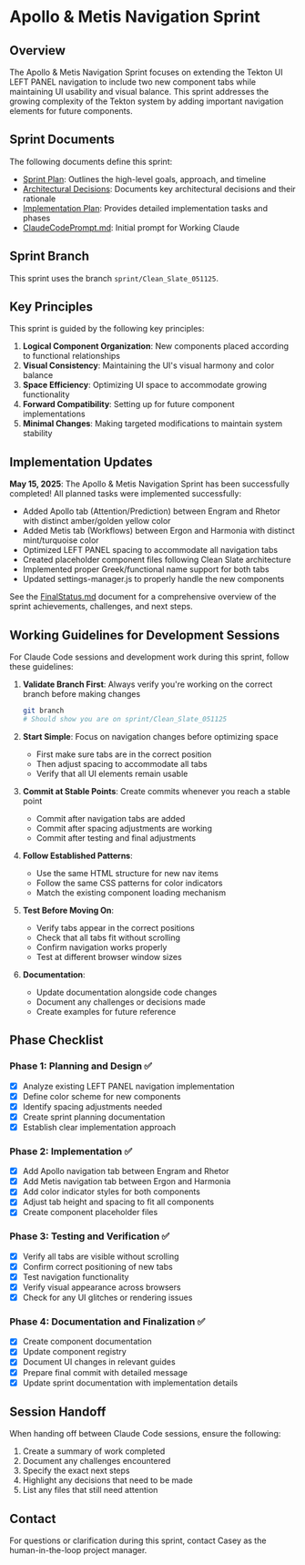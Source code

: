 # Apollo & Metis Navigation Sprint

## Overview

The Apollo & Metis Navigation Sprint focuses on extending the Tekton UI LEFT PANEL navigation to include two new component tabs while maintaining UI usability and visual balance. This sprint addresses the growing complexity of the Tekton system by adding important navigation elements for future components.

## Sprint Documents

The following documents define this sprint:

- [Sprint Plan](SprintPlan.md): Outlines the high-level goals, approach, and timeline
- [Architectural Decisions](ArchitecturalDecisions.md): Documents key architectural decisions and their rationale
- [Implementation Plan](ImplementationPlan.md): Provides detailed implementation tasks and phases
- [ClaudeCodePrompt.md](ClaudeCodePrompt.md): Initial prompt for Working Claude

## Sprint Branch

This sprint uses the branch `sprint/Clean_Slate_051125`.

## Key Principles

This sprint is guided by the following key principles:

1. **Logical Component Organization**: New components placed according to functional relationships
2. **Visual Consistency**: Maintaining the UI's visual harmony and color balance
3. **Space Efficiency**: Optimizing UI space to accommodate growing functionality
4. **Forward Compatibility**: Setting up for future component implementations
5. **Minimal Changes**: Making targeted modifications to maintain system stability

## Implementation Updates

**May 15, 2025**: The Apollo & Metis Navigation Sprint has been successfully completed! All planned tasks were implemented successfully:

- Added Apollo tab (Attention/Prediction) between Engram and Rhetor with distinct amber/golden yellow color
- Added Metis tab (Workflows) between Ergon and Harmonia with distinct mint/turquoise color
- Optimized LEFT PANEL spacing to accommodate all navigation tabs
- Created placeholder component files following Clean Slate architecture
- Implemented proper Greek/functional name support for both tabs
- Updated settings-manager.js to properly handle the new components

See the [FinalStatus.md](StatusReports/FinalStatus.md) document for a comprehensive overview of the sprint achievements, challenges, and next steps.

## Working Guidelines for Development Sessions

For Claude Code sessions and development work during this sprint, follow these guidelines:

1. **Validate Branch First**: Always verify you're working on the correct branch before making changes
    ```bash
    git branch
    # Should show you are on sprint/Clean_Slate_051125
    ```

2. **Start Simple**: Focus on navigation changes before optimizing space
    - First make sure tabs are in the correct position
    - Then adjust spacing to accommodate all tabs
    - Verify that all UI elements remain usable

3. **Commit at Stable Points**: Create commits whenever you reach a stable point
    - Commit after navigation tabs are added
    - Commit after spacing adjustments are working
    - Commit after testing and final adjustments

4. **Follow Established Patterns**: 
    - Use the same HTML structure for new nav items
    - Follow the same CSS patterns for color indicators
    - Match the existing component loading mechanism

5. **Test Before Moving On**:
    - Verify tabs appear in the correct positions
    - Check that all tabs fit without scrolling
    - Confirm navigation works properly
    - Test at different browser window sizes

6. **Documentation**:
    - Update documentation alongside code changes
    - Document any challenges or decisions made
    - Create examples for future reference

## Phase Checklist

### Phase 1: Planning and Design ✅
- [x] Analyze existing LEFT PANEL navigation implementation
- [x] Define color scheme for new components
- [x] Identify spacing adjustments needed
- [x] Create sprint planning documentation
- [x] Establish clear implementation approach

### Phase 2: Implementation ✅
- [x] Add Apollo navigation tab between Engram and Rhetor
- [x] Add Metis navigation tab between Ergon and Harmonia
- [x] Add color indicator styles for both components
- [x] Adjust tab height and spacing to fit all components
- [x] Create component placeholder files

### Phase 3: Testing and Verification ✅
- [x] Verify all tabs are visible without scrolling
- [x] Confirm correct positioning of new tabs
- [x] Test navigation functionality
- [x] Verify visual appearance across browsers
- [x] Check for any UI glitches or rendering issues

### Phase 4: Documentation and Finalization ✅
- [x] Create component documentation
- [x] Update component registry
- [x] Document UI changes in relevant guides
- [x] Prepare final commit with detailed message
- [x] Update sprint documentation with implementation details

## Session Handoff

When handing off between Claude Code sessions, ensure the following:

1. Create a summary of work completed
2. Document any challenges encountered
3. Specify the exact next steps
4. Highlight any decisions that need to be made
5. List any files that still need attention

## Contact

For questions or clarification during this sprint, contact Casey as the human-in-the-loop project manager.